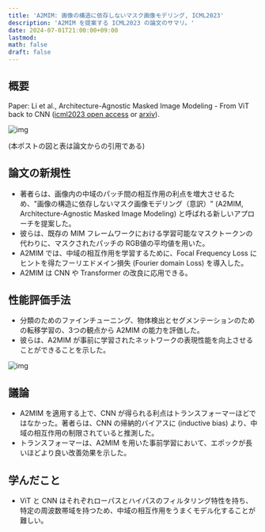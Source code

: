 ```yaml
---
title: 'A2MIM: 画像の構造に依存しないマスク画像モデリング, ICML2023'
description: 'A2MIM を提案する ICML2023 の論文のサマリ。'
date: 2024-07-01T21:00:00+09:00
lastmod: 
math: false
draft: false
---
```


## 概要

Paper: Li et al., Architecture-Agnostic Masked Image Modeling - From ViT back to CNN ([icml2023 open access](https://icml.cc/virtual/2023/poster/24861) or [arxiv](https://arxiv.org/abs/2205.13943)).

![img](https://img.tsuji.tech/a2mim-icml2023-0.jpg)

(本ポストの図と表は論文からの引用である)

## 論文の新規性

* 著者らは、画像内の中域のパッチ間の相互作用の利点を増大させるため、"画像の構造に依存しないマスク画像モデリング（意訳）" (A2MIM, Architecture-Agnostic Masked Image Modeling) と呼ばれる新しいアプローチを提案した。
* 彼らは、既存の MIM フレームワークにおける学習可能なマスクトークンの代わりに、マスクされたパッチの RGB値の平均値を用いた。
* A2MIM では、中域の相互作用を学習するために、Focal Frequency Loss にヒントを得たフーリエドメイン損失 (Fourier domain Loss) を導入した。
* A2MIM は CNN や Transformer の改良に応用できる。

## 性能評価手法

* 分類のためのファインチューニング、物体検出とセグメンテーションのための転移学習の、3つの観点から A2MIM の能力を評価した。
* 彼らは、A2MIM が事前に学習されたネットワークの表現性能を向上させることができることを示した。

![img](https://img.tsuji.tech/a2mim-icml2023-1.jpg)

## 議論

* A2MIM を適用する上で、CNN が得られる利点はトランスフォーマーほどではなかった。著者らは、CNN の帰納的バイアスに (inductive bias) より、中域の相互作用の制限されていると推測した。
* トランスフォーマーは、A2MIM を用いた事前学習において、エポックが長いほどより良い改善効果を示した。

## 学んだこと

* ViT と CNN はそれぞれローパスとハイパスのフィルタリング特性を持ち、特定の周波数帯域を持つため、中域の相互作用をうまくモデル化することが難しい。